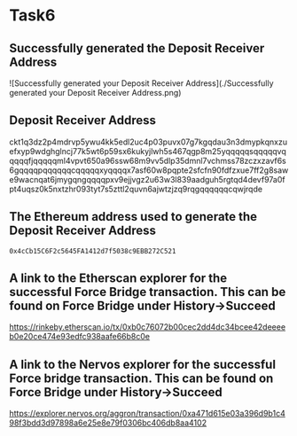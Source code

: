 # Task6

## Successfully generated the Deposit Receiver Address

![Successfully generated your Deposit Receiver Address](./Successfully generated your Deposit Receiver Address.png)

## Deposit Receiver Address

ckt1q3dz2p4mdrvp5ywu4kk5edl2uc4p03puvx07g7kgqdau3n3dmypkqnxzuefxyp9wdghglncj77k5wt6p59sx6kukyjlwh5s467qgp8m25yqqqqqsqqqqqvqqqqqfjqqqqqml4vpvt650a96ssw68m9vv5dlp35dmnl7vchmss78zczxzavf6s6gqqqqpqqqqqqcqqqqqxyqqqqx7asf60w8pqpte2sfcfn90fdfzxue7ff2g8sawe9wacnqat6jmygqngqqqqpxv9ejjvgz2u63w3l839aadguh5rgtqd4devf97a0fpt4uqsz0k5nxtzhr093tyt7s5zttl2quvn6ajwtzjzq9rqgqqqqqqcqwjrqde

## The Ethereum address used to generate the Deposit Receiver Address 

```
0x4cCb15C6F2c5645FA1412d7f5038c9EBB272C521
```





##  A link to the Etherscan explorer for the successful Force Bridge transaction. This can be found on Force Bridge under History→Succeed

https://rinkeby.etherscan.io/tx/0xb0c76072b00cec2dd4dc34bcee42deeeeb0e20ce474e93edfc938aafe66b8c0e



## A link to the Nervos explorer for the successful Force bridge transaction. This can be found on Force Bridge under History→Succeed

https://explorer.nervos.org/aggron/transaction/0xa471d615e03a396d9b1c498f3bdd3d97898a6e25e8e79f0306bc406db8aa4102
